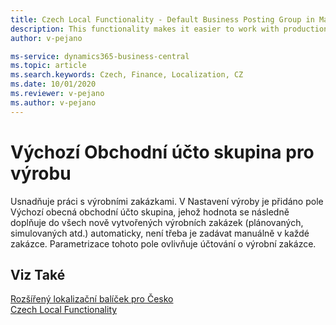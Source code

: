 ```yaml
---
title: Czech Local Functionality - Default Business Posting Group in Manufacturing | Microsoft Docs
description: This functionality makes it easier to work with production orders.
author: v-pejano

ms-service: dynamics365-business-central
ms.topic: article
ms.search.keywords: Czech, Finance, Localization, CZ
ms.date: 10/01/2020
ms.reviewer: v-pejano
ms.author: v-pejano
---
```


# Výchozí Obchodní účto skupina pro výrobu
Usnadňuje práci s výrobními zakázkami. V Nastavení výroby je přidáno pole Výchozí obecná obchodní účto skupina, jehož hodnota se následně doplňuje do všech nově vytvořených výrobních zakázek (plánovaných, simulovaných atd.) automaticky, není třeba je zadávat  manuálně v každé zakázce. Parametrizace tohoto pole ovlivňuje účtování o výrobní zakázce.


## Viz Také
 
[Rozšířený lokalizační balíček pro Česko](ui-extensions-advanced-localization-pack-cz.md)  
[Czech Local Functionality](czech-local-functionality.md)
